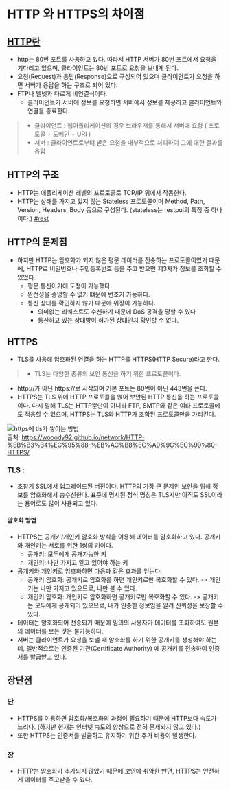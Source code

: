 # HTTP 와 HTTPS의 차이점

## <a href="../HTML_개요/README.md#http">HTTP란</a>
- http는 80번 포트를 사용하고 있다. 따라서 HTTP 서버가 80번 포트에서 요청을 기다리고 있으며, 클라이언트는 80번 포트로 요청을 보내게 된다.
- 요청(Request)과 응답(Response)으로 구성되어 있으며 클라이언트가 요청을 하면 서버가 응답을 하는 구조로 되어 있다. 
- FTP나 텔넷과 다르게 비연결식이다.
  - 클라이언트가 서버에 정보를 요청하면 서버에서 정보를 제공하고 클라이언트와 연결을 종료한다.  
> - 클라이언트 : 웹어플리케이션의 경우 브라우저를 통해서 서버에 요청 ( 프로토콜 + 도메인 + URI )  
> - 서버 : 클라이언트로부터 받은 요청을 내부적으로 처리하여 그에 대한 결과를 응답   
## HTTP의 구조
- HTTP는 애플리케이션 레벨의 프로토콜로 TCP/IP 위에서 작동한다. 
- HTTP는 상태를 가지고 있지 않는 Stateless 프로토콜이며 Method, Path, Version, Headers, Body 등으로 구성된다. (stateless는 restpul의 특징 중 하나이다.) <a href="../../JS/REST/README.MD#rest">#rest</a>

## HTTP의 문제점
- 하지만 HTTP는 암호화가 되지 않은 평문 데이터를 전송하는 프로토콜이였기 때문에, HTTP로 비밀번호나 주민등록번호 등을 주고 받으면 제3자가 정보를 조회할 수 있었다. 
  - 평문 통신이기에 도청이 가능했다.
  - 완전성을 증명할 수 없기 떄문에 변조가 가능하다. 
  - 통신 상대를 확인하지 않기 때문에 위장이 가능하다.
    - 의미없는 리퀘스트도 수신하기 때문에 DoS 공격을 당할 수 있다
    - 통신하고 있는 상대방이 허가된 상대인지 확인할 수 없다.

## HTTPS
- TLS를 사용해 암호화된 연결을 하는 HTTP를 HTTPS(HTTP Secure)라고 한다.
> - TLS는 다양한 종류의 보안 통신을 하기 위한 프로토콜이다. 
- http://가 아닌 https://로 시작되며 기본 포트는 80번이 아닌 443번을 쓴다.
- HTTPS는 TLS 위에 HTTP 프로토콜을 얹어 보안된 HTTP 통신을 하는 프로토콜이다. 다시 말해 TLS는 HTTP뿐만이 아니라 FTP, SMTP와 같은 여타 프로토콜에도 적용할 수 있으며, HTTPS는 TLS와 HTTP가 조합된 프로토콜만을 가리킨다.

![https에 tls가 쌓이는 방법](https://user-images.githubusercontent.com/58318041/92450515-80994a80-f1f6-11ea-80a7-b0cc26f78ab5.png)  
출처: https://wooody92.github.io/network/HTTP-%EB%B3%B4%EC%95%88-%EB%AC%B8%EC%A0%9C%EC%99%80-HTTPS/  
### TLS : 
- 초창기 SSL에서 업그레이드된 버전이다. HTTP의 가장 큰 문제인 보안을 위해 정보를 암호화해서 송수신한다. 표준에 명시된 정식 명칭은 TLS지만 아직도 SSL이라는 용어로도 많이 사용되고 있다.
#### 암호화 방법
- HTTPS는 공개키/개인키 암호화 방식을 이용해 데이터를 암호화하고 있다. 공개키와 개인키는 서로를 위한 1쌍의 키이다.
  - 공개키: 모두에게 공개가능한 키
  - 개인키: 나만 가지고 알고 있어야 하는 키
- 공개키와 개인키로 암호화하면 다음과 같은 효과를 얻는다.
  - 공개키 암호화: 공개키로 암호화를 하면 개인키로만 복호화할 수 있다. -> 개인키는 나만 가지고 있으므로, 나만 볼 수 있다.
  - 개인키 암호화: 개인키로 암호화하면 공개키로만 복호화할 수 있다. -> 공개키는 모두에게 공개되어 있으므로, 내가 인증한 정보임을 알려 신뢰성을 보장할 수 있다.
- 데이터는 암호화되어 전송되기 때문에 임의의 사용자가 데이터를 조회하여도 원본의 데이터를 보는 것은 불가능하다.
- 서버는 클라이언트가 요청을 보낼 때 암호화를 하기 위한 공개키를 생성해야 하는데, 일반적으로는 인증된 기관(Certificate Authority) 에 공개키를 전송하여 인증서를 발급받고 있다.

## 장단점
### 단
- HTTPS를 이용하면 암호화/복호화의 과정이 필요하기 때문에 HTTP보다 속도가 느리다. (하지만 현재는 인터넷 속도의 향상으로 전혀 문제되지 않고 있다.)
- 또한 HTTPS는 인증서를 발급하고 유지하기 위한 추가 비용이 발생한다.
### 장
- HTTP는 암호화가 추가되지 않았기 때문에 보안에 취약한 반면, HTTPS는 안전하게 데이터를 주고받을 수 있다.